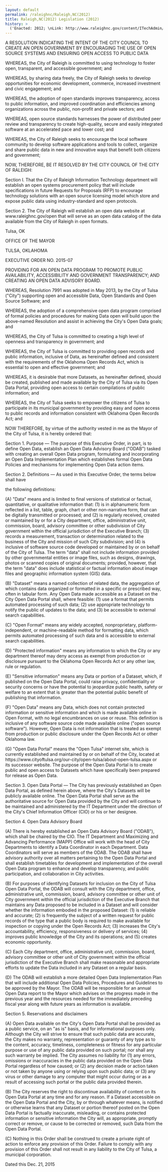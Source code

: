 ```yaml
---
layout: default
permalink: /raleighnc/Raleigh,NC(2012)
title: Raleigh,NC(2012) Legislation (2012)
history: >
  ('Enacted: 2012; \nLink: http://www.raleighnc.gov/content/ITechAdmin/Documents/OpenSourceSystemsResolution.pdf; \nMeans: Legislation',)
---
```


<p>A RESOLUTION INDICATING THE INTENT OF THE CITY COUNCIL TO CREATE AN OPEN GOVERNMENT BY ENCOURAGING THE USE OF OPEN SOURCE SYSTEMS AND ENSURING OPEN ACCESS TO PUBLIC DATA</p> <p>WHEREAS, the City of Raleigh is committed to using technology to foster open, transparent, and accessible government; and</p> <p>WHEREAS, by sharing data freely, the City of Raleigh seeks to develop opportunities for economic development, commerce, increased investment and civic engagement; and</p> <p>WHEREAS, the adoption of open standards improves transparency, access to public information, and improved coordination and efficiencies among organizations across the public, non-profit and private sectors; and					</p> <p>WHEREAS, open source standards harnesses the power of distributed peer review and transparency to create high-quality, secure and easily integrated software at an accelerated pace and lower cost; and		</p> <p>WHEREAS, the City of Raleigh seeks to encourage the local software community to develop software applications and tools to collect, organize and share public data in new and innovative ways that benefit both citizens and government;	</p> <p>NOW, THEREFORE, BE IT RESOLVED BY THE CITY COUNCIL OF THE CITY OF RALEIGH:		</p> <p>Section l. That the City of Raleigh Information Technology department will establish an open systems procurement policy that will include specifications in future Requests for Proposals (RFP) to encourage technology solutions with an open source licensing model which store and expose public data using industry-standard and open protocols.			</p> <p>Section 2. The City of Raleigh will establish an open data website at www.raleighnc.gov/open that will serve as an open data catalog of the data available from the City of Raleigh in open formats. </p> <p>Tulsa, OK</p> <p>OFFICE OF THE MAYOR</p> <p>TULSA, OKLAHOMA</p> <p>EXECUTIVE ORDER NO. 2015-07</p> <p>PROVIDING FOR AN OPEN DATA PROGRAM TO PROMOTE PUBLIC AVAILABILITY, ACCESSIBILITY AND GOVERNMENT TRANSPARENCY; AND CREATING AN OPEN DATA ADVISORY BOARD.</p> <p>WHEREAS, Resolution 7991 was adopted in May 2013, by the City of Tulsa ("City") supporting open and accessible Data, Open Standards and Open Source Software; and</p> <p>WHEREAS, the adoption of a comprehensive open data program comprised of formal policies and procedures for making Data open will build upon the above-named Resolution and assist in achieving the City's Open Data goals; and</p> <p>WHEREAS, the City of Tulsa is committed to creating a high level of openness and transparency in government; and</p> <p>WHEREAS, the City of Tulsa is committed to providing open records and public information, inclusive of Data, as hereinafter defined and consistent with the requirements of the Oklahoma Open Records Act, which is essential to open and effective government; and</p> <p>WHEREAS, it is desirable that more Datasets, as hereinafter defined, should be created,  published and made available by the City of Tulsa via its Open Data Portal, providing open access to certain compilations of public information; and</p> <p>WHEREAS, the City of Tulsa seeks to empower the citizens of Tulsa to participate in its municipal government by providing easy and open access to public records and information consistent with Oklahoma Open Records Act; and</p> <p>NOW THEREFORE, by virtue of the authority vested in me as the Mayor of the City of Tulsa, it is hereby ordered that:</p> <p>Section 1. Purpose — The purpose of this Executive Order, in part, is to define Open Data, establish an Open Data Advisory Board ("ODAB") tasked with creating an overall Open Data program, formulating and incorporating an Open Data Implementation Plan which establishes formal Open Data Policies and mechanisms for implementing Open Data action items.</p> <p>Section 2.    	Definitions — As used in this Executive Order, the terms below shall have</p> <p>the following definitions:</p> <p>(A) "Data" means and is limited to final versions of statistical or factual, quantitative, or qualitative information that: (1) is in alphanumeric form reflected in a list, table, graph, chart or other non-narrative form, that can be digitally transmitted or processed; and (2) is regularly received, created or maintained by or for a City department, office, administrative unit, commission, board, advisory committee or other subdivision of City government within the official jurisdiction of the Executive Branch; (3) records a measurement, transaction or determination related to the business of the City and mission of such City subdivision; and (4) is inclusive of software source code developed or maintained by or on behalf of the City of Tulsa. The term "data" shall not include information provided by other governmental entities or image files, such as designs, drawings, photos or scanned copies of original documents; provided, however, that the term "data" does include statistical or factual information about image files and geographic information system (GIS) data.</p> <p>(B)   "Dataset" means a named collection of related data, the aggregation of which contains data organized or formatted in a specific or prescribed way, often in tabular form. Any Open Data made accessible as a Dataset on the City Open Data Portal shall, where feasible: (1) use a format that permits automated processing of such data; (2) use appropriate technology to notify the public of updates to the data; and (3) be accessible to external search capabilities.</p> <p>(C)   "Open Format" means any widely accepted, nonproprietary, platform-independent, or machine-readable method for formatting data, which permits automated processing of such data and is accessible to external search capabilities.</p> <p>(D)  "Protected information" means any information to which the City or any department thereof may deny access as exempt from production or disclosure pursuant to the Oklahoma Open Records Act or any other law, rule or regulation.</p> <p>(E)    "Sensitive information" means any Data or portion of a Dataset, which, if published on the Open Data Portal, could raise privacy, confidentiality or security concerns or have the potential to jeopardize public health, safety or welfare to an extent that is greater than the potential public benefit of publishing that information.</p> <p>(F)    "Open Data" means any Data, which does not contain protected information or sensitive information and which is made available online in Open Format, with no legal encumbrances on use or reuse. This definition is inclusive of any software source code made available online ("open source software"). However, Open Data is not information that is treated as exempt from production or public disclosure under the Open Records Act or other Oklahoma law.</p> <p>(G) "Open Data Portal" means the "Open Tulsa" internet site, which is currently established and maintained by or on behalf of the City, located at https://www.cityoftulsa.org/our-city/open-tulsa/about-open-tulsa.aspx or its successor website. The purpose of the Open Data Portal is to create public and open access to Datasets which have specifically been prepared for release as Open Data.</p> <p>Section 3. Open Data Portal — The City has previously established an Open Data Portal, as defined herein above, where the City's Datasets will be publicly available online. The Open Data Portal shall serve as the authoritative source for Open Data provided by the City and will continue to be maintained and administered by the IT Department under the direction of the City's Chief Information Officer (CIO) or his or her designee.</p> <p>Section 4. Open Data Advisory Board</p> <p>(A) There is hereby established an Open Data Advisory Board ("ODAB"), which shall be chaired by the CIO. The IT Department and Maximizing and Advancing Performance (MAPP) Office will work with the head of City Departments to identify a Data Coordinator in each Department. Data Coordinators will serve as members of the ODAB. The ODAB shall have advisory authority over all matters pertaining to the Open Data Portal and shall establish timetables for development and implementation of the overall Open Data program to enhance and develop transparency, and public participation, and collaboration in City activities.</p> <p>(B) For purposes of identifying Datasets for inclusion on the City of Tulsa Open Data Portal, the ODAB will consult with the City department, office, administrative unit, commission, board, advisory committee or other unit of City government within the official jurisdiction of the Executive Branch that maintains any Data proposed to be included in a Dataset and will consider whether the information embodied in the proposed Dataset: (1) is reliable and accurate; (2) is frequently the subject of a written request for public records of the type that a public body is required to make available for inspection or copying under the Open Records Act; (3) increases the City's accountability, efficiency, responsiveness or delivery of services; (4) improves public knowledge of the City and its operations; and (5) creates economic opportunity.</p> <p>(C) Each City department, office, administrative unit, commission, board, advisory committee or other unit of City government within the official jurisdiction of the Executive Branch shall make reasonable and appropriate efforts to update the Data included in any Dataset on a regular basis.</p> <p>(D) The ODAB will establish a more detailed Open Data Implementation Plan that will include additional Open Data Policies, Procedures and Guidelines to be approved by the Mayor. The ODAB will be responsible for an annual Open Data report to the Mayor which advises on the progress made in the previous year and the resources needed for the immediately preceding fiscal year along with future years as information is available.</p> <p>Section 5. Reservations and disclaimers</p> <p>(A)   Open Data available on the City's Open Data Portal shall be provided as a public service, on an "as is" basis, and for informational purposes only. Although the City will strive to ensure that such public data are accurate, the City makes no warranty, representation or guaranty of any type as to the content, accuracy, timeliness, completeness or fitness for any particular purpose or use of any public data provided on such portal; nor shall any such warranty be implied. The City assumes no liability for (1) any errors, omissions or inaccuracies in the public data provided on the Open Data Portal regardless of how caused; or (2) any decision made or action taken or not taken by anyone using or relying upon such public data; or (3) any virus or other damage to any computer that might occur during or as a result of accessing such portal or the public data provided therein.</p> <p>(B)   The City reserves the right to discontinue availability of content on its Open Data Portal at any time and for any reason. If a Dataset accessible on the Open Data Portal and the City, by or through whatever means, is notified or otherwise learns that any Dataset or portion thereof posted on the Open Data Portal is factually inaccurate, misleading, or contains protected information or sensitive information the City will, as appropriate, promptly correct or remove, or cause to be corrected or removed, such Data from the Open Data Portal.</p> <p>(C)   Nothing in this Order shall be construed to create a private right of action to enforce any provision of this Order. Failure to comply with any provision of this Order shall not result in any liability to the City of Tulsa, a municipal corporation.</p> <p>Dated this Dec. 21, 2015</p>